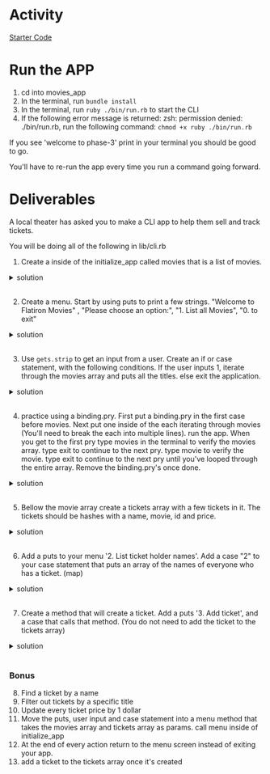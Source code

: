 # Activity
[Starter Code](https://github.com/learn-co-students/Phase-3-movie_app_101121)

# Run the APP
1. cd into movies_app
2. In the terminal, run `bundle install`
2. In the terminal, run  `ruby ./bin/run.rb` to start the CLI
3. If the following error message is returned: zsh: permission denied: ./bin/run.rb, run the following command: `chmod +x ruby ./bin/run.rb`

If you see 'welcome to phase-3' print in your terminal you should be good to go.

You'll have to re-run the app every time you run a command going forward. 

# Deliverables 
A local theater has asked you to make a CLI app to help them sell and track tickets. 

You will be doing all of the following in lib/cli.rb

1. Create a inside of the initialize_app called movies that is a list of movies. 
 <details>
      <summary>
        solution 
      </summary>
      <hr/>
        <img src="assets/image_1.png"
        alt="travel app solution"
        style="margin-right: 10px;" />
      <hr/>
     </details>
<br/>

2. Create a menu. Start by using puts to print a few strings. "Welcome to Flatiron Movies" ,  "Please choose an option:", "1. List all Movies", "0. to exit"

 <details>
      <summary>
        solution 
      </summary>
      <hr/>
        <img src="assets/image_2.png"
        alt="travel app solution"
        style="margin-right: 10px;" />
      <hr/>
     </details>
<br/>

3. Use `gets.strip` to get an input from a user. Create an if or case statement, with the following conditions. If the user inputs 1, iterate through the movies array and puts all the titles. else exit the application. 

 <details>
      <summary>
        solution 
      </summary>
      <hr/>
        <img src="assets/image_3.png"
        alt="travel app solution"
        style="margin-right: 10px;" />
      <hr/>
     </details>
<br/>

4. practice using a binding.pry. First put a binding.pry in the first case before movies. 
Next put one inside of the each iterating through movies (You'll need to break the each into multiple lines). run the app. When you get to the first pry type movies in the terminal to verify the movies array. type exit to continue to the next pry. type movie to verify the movie. type exit to continue to the next pry until you've looped through the entire array. Remove the binding.pry's once done.

 <details>
      <summary>
        solution 
      </summary>
      <hr/>
        <img src="assets/image_4.png"
        alt="travel app solution"
        style="margin-right: 10px;" />
      <hr/>
     </details>
<br/>

5. Bellow the movie array create a tickets array with a few tickets in it. The tickets should be hashes with a name, movie, id and price.

 <details>
      <summary>
        solution 
      </summary>
      <hr/>
        <img src="assets/image_5.png"
        alt="travel app solution"
        style="margin-right: 10px;" />
      <hr/>
     </details>
<br/>

6. Add a puts to your menu '2. List ticket holder names'. Add a case "2" to your case statement that puts an array of the names of everyone who has a ticket. (map)


 <details>
      <summary>
        solution 
      </summary>
      <hr/>
        <img src="assets/image_6.png"
        alt="travel app solution"
        style="margin-right: 10px;" />
      <hr/>
     </details>
<br/>

7. Create a method that will create a ticket. Add a puts '3. Add ticket', and a case that calls that method. (You do not need to add the ticket to the tickets array)

 <details>
      <summary>
        solution 
      </summary>
      <hr/>
        <img src="assets/image_7.png"
        alt="travel app solution"
        style="margin-right: 10px;" />
        <img src="assets/image_8.png"
        alt="travel app solution"
        style="margin-right: 10px;" />
      <hr/>
     </details>
<br/>

### Bonus



8. Find a ticket by a name
10. Filter out tickets by a specific title
11. Update every ticket price by 1 dollar
12. Move the puts, user input and case statement into a menu method that takes the movies array and tickets array as params. call menu inside of initialize_app
13. At the end of every action return to the menu screen instead of exiting your app.
14. add a ticket to the tickets array once it's created
